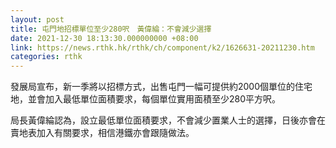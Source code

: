 ```yaml
---
layout: post
title: 屯門地招標單位至少280呎　黃偉綸：不會減少選擇
date: 2021-12-30 18:13:30.000000000 +08:00
link: https://news.rthk.hk/rthk/ch/component/k2/1626631-20211230.htm
categories: rthk
---
```


發展局宣布，新一季將以招標方式，出售屯門一幅可提供約2000個單位的住宅地，並會加入最低單位面積要求，每個單位實用面積至少280平方呎。

局長黃偉綸認為，設立最低單位面積要求，不會減少置業人士的選擇，日後亦會在賣地表加入有關要求，相信港鐵亦會跟隨做法。
